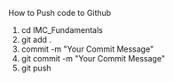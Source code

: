 How to Push code to Github
1) cd IMC_Fundamentals
2) git add .
3) commit -m "Your Commit Message"
3) git commit -m "Your Commit Message"
4) git push
